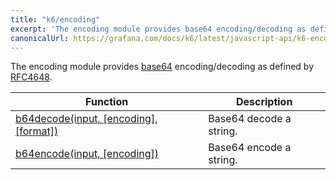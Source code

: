```yaml
---
title: "k6/encoding"
excerpt: 'The encoding module provides base64 encoding/decoding as defined by RFC4648.'
canonicalUrl: https://grafana.com/docs/k6/latest/javascript-api/k6-encoding/
---
```

The encoding module provides [base64](https://en.wikipedia.org/wiki/Base64)
encoding/decoding as defined by [RFC4648](https://tools.ietf.org/html/rfc4648).

| Function | Description |
| -------- | ----------- |
| [b64decode(input, [encoding], [format])](/javascript-api/k6-encoding/b64decode/) | Base64 decode a string. |
| [b64encode(input, [encoding])](/javascript-api/k6-encoding/b64encode/)  | 	Base64 encode a string. |
